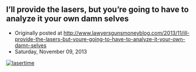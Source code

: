 ## I’ll provide the lasers, but you’re going to have to analyze it your own damn selves

 * Originally posted at http://www.lawyersgunsmoneyblog.com/2013/11/ill-provide-the-lasers-but-youre-going-to-have-to-analyze-it-your-own-damn-selves
 * Saturday, November 09, 2013

[![lasertime](http://lawyersgunsmon.wpengine.com/wp-content/uploads/2013/11/lasertime.jpg "lasertime")](http://lawyersgunsmon.wpengine.com/wp-content/uploads/2013/11/lasertime.jpg)